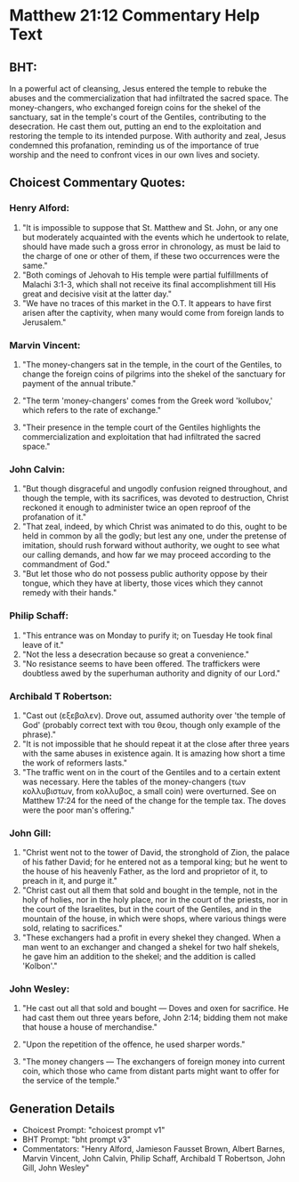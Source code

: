 # Matthew 21:12 Commentary Help Text

## BHT:
In a powerful act of cleansing, Jesus entered the temple to rebuke the abuses and the commercialization that had infiltrated the sacred space. The money-changers, who exchanged foreign coins for the shekel of the sanctuary, sat in the temple's court of the Gentiles, contributing to the desecration. He cast them out, putting an end to the exploitation and restoring the temple to its intended purpose. With authority and zeal, Jesus condemned this profanation, reminding us of the importance of true worship and the need to confront vices in our own lives and society.

## Choicest Commentary Quotes:
### Henry Alford:
1. "It is impossible to suppose that St. Matthew and St. John, or any one but moderately acquainted with the events which he undertook to relate, should have made such a gross error in chronology, as must be laid to the charge of one or other of them, if these two occurrences were the same."
2. "Both comings of Jehovah to His temple were partial fulfillments of Malachi 3:1-3, which shall not receive its final accomplishment till His great and decisive visit at the latter day."
3. "We have no traces of this market in the O.T. It appears to have first arisen after the captivity, when many would come from foreign lands to Jerusalem."

### Marvin Vincent:
1. "The money-changers sat in the temple, in the court of the Gentiles, to change the foreign coins of pilgrims into the shekel of the sanctuary for payment of the annual tribute." 

2. "The term 'money-changers' comes from the Greek word 'kollubov,' which refers to the rate of exchange." 

3. "Their presence in the temple court of the Gentiles highlights the commercialization and exploitation that had infiltrated the sacred space."

### John Calvin:
1. "But though disgraceful and ungodly confusion reigned throughout, and though the temple, with its sacrifices, was devoted to destruction, Christ reckoned it enough to administer twice an open reproof of the profanation of it."
2. "That zeal, indeed, by which Christ was animated to do this, ought to be held in common by all the godly; but lest any one, under the pretense of imitation, should rush forward without authority, we ought to see what our calling demands, and how far we may proceed according to the commandment of God."
3. "But let those who do not possess public authority oppose by their tongue, which they have at liberty, those vices which they cannot remedy with their hands."

### Philip Schaff:
1. "This entrance was on Monday to purify it; on Tuesday He took final leave of it." 
2. "Not the less a desecration because so great a convenience." 
3. "No resistance seems to have been offered. The traffickers were doubtless awed by the superhuman authority and dignity of our Lord."

### Archibald T Robertson:
1. "Cast out (εξεβαλεν). Drove out, assumed authority over 'the temple of God' (probably correct text with του θεου, though only example of the phrase)." 
2. "It is not impossible that he should repeat it at the close after three years with the same abuses in existence again. It is amazing how short a time the work of reformers lasts." 
3. "The traffic went on in the court of the Gentiles and to a certain extent was necessary. Here the tables of the money-changers (των κολλυβιστων, from κολλυβος, a small coin) were overturned. See on Matthew 17:24 for the need of the change for the temple tax. The doves were the poor man's offering."

### John Gill:
1. "Christ went not to the tower of David, the stronghold of Zion, the palace of his father David; for he entered not as a temporal king; but he went to the house of his heavenly Father, as the lord and proprietor of it, to preach in it, and purge it."
2. "Christ cast out all them that sold and bought in the temple, not in the holy of holies, nor in the holy place, nor in the court of the priests, nor in the court of the Israelites, but in the court of the Gentiles, and in the mountain of the house, in which were shops, where various things were sold, relating to sacrifices."
3. "These exchangers had a profit in every shekel they changed. When a man went to an exchanger and changed a shekel for two half shekels, he gave him an addition to the shekel; and the addition is called 'Kolbon'."

### John Wesley:
1. "He cast out all that sold and bought — Doves and oxen for sacrifice. He had cast them out three years before, John 2:14; bidding them not make that house a house of merchandise." 

2. "Upon the repetition of the offence, he used sharper words." 

3. "The money changers — The exchangers of foreign money into current coin, which those who came from distant parts might want to offer for the service of the temple."


## Generation Details
- Choicest Prompt: "choicest prompt v1"
- BHT Prompt: "bht prompt v3"
- Commentators: "Henry Alford, Jamieson Fausset Brown, Albert Barnes, Marvin Vincent, John Calvin, Philip Schaff, Archibald T Robertson, John Gill, John Wesley"
